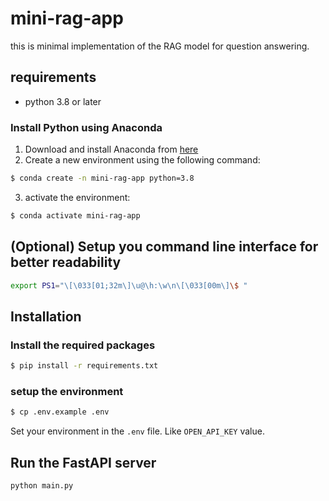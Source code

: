 # mini-rag-app

this is minimal implementation of the RAG model for question answering.

## requirements

- python 3.8 or later

### Install Python using Anaconda

1) Download and install Anaconda from [here](https://docs.anaconda.com/free/anaconda/install/index.html)
2) Create a new environment using the following command:
```bash
$ conda create -n mini-rag-app python=3.8
```
3) activate the environment:
```bash
$ conda activate mini-rag-app 
```
## (Optional) Setup you command line interface for better readability

```bash
export PS1="\[\033[01;32m\]\u@\h:\w\n\[\033[00m\]\$ "
```

## Installation

### Install the required packages

```bash
$ pip install -r requirements.txt
```

### setup the environment 

```bash
$ cp .env.example .env
```

Set your environment in the `.env` file. Like `OPEN_API_KEY` value.

## Run the FastAPI server
```bash
python main.py
```
